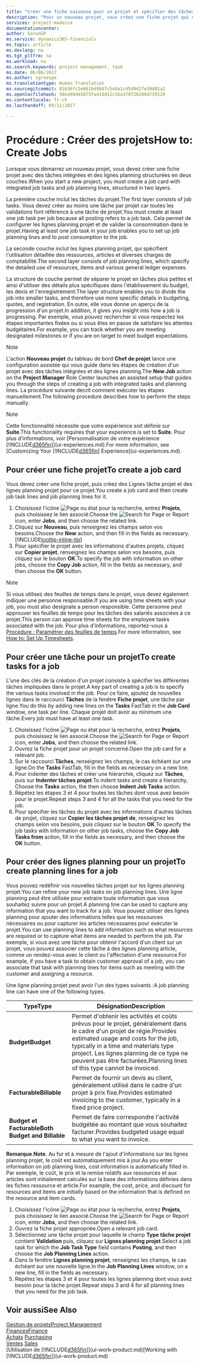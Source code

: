 ```yaml
---
title: "Créer une fiche suiveuse pour un projet et spécifier des tâches| Microsoft Docs"
description: "Pour un nouveau projet, vous créez une fiche projet qui contient les tâches projet et les lignes planning, pour vous aider à gérer la progression et les budgets."
services: project-madeira
documentationcenter: 
author: SorenGP
ms.service: dynamics365-financials
ms.topic: article
ms.devlang: na
ms.tgt_pltfrm: na
ms.workload: na
ms.search.keywords: project management, task
ms.date: 06/06/2017
ms.author: sgroespe
ms.translationtype: Human Translation
ms.sourcegitcommit: 81636fc2e661bd9b07c54da1cd5d0d27e30d01a2
ms.openlocfilehash: 50ea98d45875fa418d12c5ba378f26208d739126
ms.contentlocale: fr-ch
ms.lasthandoff: 09/11/2017

---
```

# <a name="how-to-create-jobs"></a><span data-ttu-id="7a7a4-103">Procédure : Créer des projets</span><span class="sxs-lookup"><span data-stu-id="7a7a4-103">How to: Create Jobs</span></span>
<span data-ttu-id="7a7a4-104">Lorsque vous démarrez un nouveau projet, vous devez créer une fiche projet avec des tâches intégrées et des lignes planning structurées en deux couches.</span><span class="sxs-lookup"><span data-stu-id="7a7a4-104">When you start a new project, you must create a job card with integrated job tasks and job planning lines, structured in two layers.</span></span>  

<span data-ttu-id="7a7a4-105">La première couche inclut les tâches du projet.</span><span class="sxs-lookup"><span data-stu-id="7a7a4-105">The first layer consists of job tasks.</span></span> <span data-ttu-id="7a7a4-106">Vous devez créer au moins une tâche par projet car toutes les validations font référence à une tâche de projet.</span><span class="sxs-lookup"><span data-stu-id="7a7a4-106">You must create at least one job task per job because all posting refers to a job task.</span></span> <span data-ttu-id="7a7a4-107">Cela permet de configurer les lignes planning projet et de valider la consommation dans le projet.</span><span class="sxs-lookup"><span data-stu-id="7a7a4-107">Having at least one job task in your job enables you to set up job planning lines and to post consumption to the job.</span></span>

<span data-ttu-id="7a7a4-108">La seconde couche inclut les lignes planning projet, qui spécifient l'utilisation détaillée des ressources, articles et diverses charges de comptabilité.</span><span class="sxs-lookup"><span data-stu-id="7a7a4-108">The second layer consists of job planning lines, which specify the detailed use of resources, items and various general ledger expenses.</span></span>

<span data-ttu-id="7a7a4-109">La structure de couche permet de séparer le projet en tâches plus petites et ainsi d'utiliser des détails plus spécifiques dans l'établissement du budget, les devis et l'enregistrement.</span><span class="sxs-lookup"><span data-stu-id="7a7a4-109">The layer structure enables you to divide the job into smaller tasks, and therefore use more specific details in budgeting, quotes, and registration.</span></span> <span data-ttu-id="7a7a4-110">En outre, elle vous donne un aperçu de la progression d'un projet.</span><span class="sxs-lookup"><span data-stu-id="7a7a4-110">In addition, it gives you insight into how a job is progressing.</span></span> <span data-ttu-id="7a7a4-111">Par exemple, vous pouvez rechercher si vous respectez les étapes importantes fixées ou si vous êtes en passe de satisfaire les attentes budgétaires.</span><span class="sxs-lookup"><span data-stu-id="7a7a4-111">For example, you can track whether you are meeting designated milestones or if you are on target to meet budget expectations.</span></span>

> [!NOTE]  
>   <span data-ttu-id="7a7a4-112">L'action **Nouveau projet** du tableau de bord **Chef de projet** lance une configuration assistée qui vous guide dans les étapes de création d'un projet avec des tâches intégrées et des lignes planning.</span><span class="sxs-lookup"><span data-stu-id="7a7a4-112">The **New Job** action on the **Project Manager** Role Center launches an assisted setup that guides you through the steps of creating a job with integrated tasks and planning lines.</span></span> <span data-ttu-id="7a7a4-113">La procédure suivante décrit comment exécuter les étapes manuellement.</span><span class="sxs-lookup"><span data-stu-id="7a7a4-113">The following procedure describes how to perform the steps manually.</span></span>

> [!NOTE]  
>   <span data-ttu-id="7a7a4-114">Cette fonctionnalité nécessite que votre expérience soit définie sur **Suite**.</span><span class="sxs-lookup"><span data-stu-id="7a7a4-114">This functionality requires that your experience is set to **Suite**.</span></span> <span data-ttu-id="7a7a4-115">Pour plus d'informations, voir [Personnalisation de votre expérience [!INCLUDE[d365fin](includes/d365fin_md.md)]](ui-experiences.md).</span><span class="sxs-lookup"><span data-stu-id="7a7a4-115">For more information, see [Customizing Your [!INCLUDE[d365fin](includes/d365fin_md.md)] Experience](ui-experiences.md).</span></span>

## <a name="to-create-a-job-card"></a><span data-ttu-id="7a7a4-116">Pour créer une fiche projet</span><span class="sxs-lookup"><span data-stu-id="7a7a4-116">To create a job card</span></span>
<span data-ttu-id="7a7a4-117">Vous devez créer une fiche projet, puis créez des Lignes tâche projet et des lignes planning projet pour ce projet.</span><span class="sxs-lookup"><span data-stu-id="7a7a4-117">You create a job card and then create job task lines and job planning lines for it.</span></span>

1. <span data-ttu-id="7a7a4-118">Choisissez l'icône ![Page ou état pour la recherche](media/ui-search/search_small.png "icône Page ou état pour la recherche"), entrez **Projets**, puis choisissez le lien associé.</span><span class="sxs-lookup"><span data-stu-id="7a7a4-118">Choose the ![Search for Page or Report](media/ui-search/search_small.png "Search for Page or Report icon") icon, enter **Jobs**, and then choose the related link.</span></span>  
2. <span data-ttu-id="7a7a4-119">Cliquez sur **Nouveau**, puis renseignez les champs selon vos besoins.</span><span class="sxs-lookup"><span data-stu-id="7a7a4-119">Choose the **New** action, and then fill in the fields as necessary.</span></span> [!INCLUDE[tooltip-inline-tip](includes/tooltip-inline-tip_md.md)]
3. <span data-ttu-id="7a7a4-120">Pour spécifier le projet avec les informations d'autres projets, cliquez sur **Copier projet**, renseignez les champs selon vos besoins, puis cliquez sur le bouton **OK**.</span><span class="sxs-lookup"><span data-stu-id="7a7a4-120">To specify the job with information on other jobs, choose the **Copy Job** action, fill in the fields as necessary, and then choose the **OK** button.</span></span>

> [!NOTE]  
>   <span data-ttu-id="7a7a4-121">Si vous utilisez des feuilles de temps dans le projet, vous devez également indiquer une personne responsable.</span><span class="sxs-lookup"><span data-stu-id="7a7a4-121">If you are using time sheets with your job, you must also designate a person responsible.</span></span> <span data-ttu-id="7a7a4-122">Cette personne peut approuver les feuilles de temps pour les tâches des salariés associées à ce projet.</span><span class="sxs-lookup"><span data-stu-id="7a7a4-122">This person can approve time sheets for the employee tasks associated with the job.</span></span> <span data-ttu-id="7a7a4-123">Pour plus d'informations, reportez-vous à [Procédure : Paramétrer des feuilles de temps](projects-how-setup-time-sheets.md).</span><span class="sxs-lookup"><span data-stu-id="7a7a4-123">For more information, see [How to: Set Up Timesheets](projects-how-setup-time-sheets.md).</span></span>

## <a name="to-create-tasks-for-a-job"></a><span data-ttu-id="7a7a4-124">Pour créer une tâche pour un projet</span><span class="sxs-lookup"><span data-stu-id="7a7a4-124">To create tasks for a job</span></span>
<span data-ttu-id="7a7a4-125">L'une des clés de la création d'un projet consiste à spécifier les différentes tâches impliquées dans le projet.</span><span class="sxs-lookup"><span data-stu-id="7a7a4-125">A key part of creating a job is to specify the various tasks involved in the job.</span></span> <span data-ttu-id="7a7a4-126">Pour ce faire, ajoutez de nouvelles lignes dans le raccourci **Tâches** de la fenêtre **Fiche projet**, une tâche par ligne.</span><span class="sxs-lookup"><span data-stu-id="7a7a4-126">You do this by adding new lines on the **Tasks** FastTab in the **Job Card** window, one task per line.</span></span> <span data-ttu-id="7a7a4-127">Chaque projet doit avoir au minimum une tâche.</span><span class="sxs-lookup"><span data-stu-id="7a7a4-127">Every job must have at least one task.</span></span>

1. <span data-ttu-id="7a7a4-128">Choisissez l'icône ![Page ou état pour la recherche](media/ui-search/search_small.png "icône Page ou état pour la recherche"), entrez **Projets**, puis choisissez le lien associé.</span><span class="sxs-lookup"><span data-stu-id="7a7a4-128">Choose the ![Search for Page or Report](media/ui-search/search_small.png "Search for Page or Report icon") icon, enter **Jobs**, and then choose the related link.</span></span>
2. <span data-ttu-id="7a7a4-129">Ouvrez la fiche projet pour un projet concerné.</span><span class="sxs-lookup"><span data-stu-id="7a7a4-129">Open the job card for a relevant job.</span></span>
3. <span data-ttu-id="7a7a4-130">Sur le raccourci **Tâches**, renseignez les champs, le cas échéant sur une ligne.</span><span class="sxs-lookup"><span data-stu-id="7a7a4-130">On the **Tasks** FastTab, fill in the fields as necessary on a new line.</span></span>
4. <span data-ttu-id="7a7a4-131">Pour indenter des tâches et créer une hiérarchie, cliquez sur **Tâches**, puis sur **Indenter tâches projet**.</span><span class="sxs-lookup"><span data-stu-id="7a7a4-131">To indent tasks and create a hierarchy, Choose the **Tasks** action, the then choose **Indent Job Tasks** action.</span></span>
5. <span data-ttu-id="7a7a4-132">Répétez les étapes 3 et 4 pour toutes les tâches dont vous avez besoin pour le projet.</span><span class="sxs-lookup"><span data-stu-id="7a7a4-132">Repeat steps 3 and 4 for all the tasks that you need for the job.</span></span>
6. <span data-ttu-id="7a7a4-133">Pour spécifier les tâches du projet avec les informations d'autres tâches de projet, cliquez sur **Copier les tâches projet de**, renseignez les champs selon vos besoins, puis cliquez sur le bouton **OK**.</span><span class="sxs-lookup"><span data-stu-id="7a7a4-133">To specify the job tasks with information on other job tasks, choose the **Copy Job Tasks from** action, fill in the fields as necessary, and then choose the **OK** button.</span></span>

## <a name="to-create-planning-lines-for-a-job"></a><span data-ttu-id="7a7a4-134">Pour créer des lignes planning pour un projet</span><span class="sxs-lookup"><span data-stu-id="7a7a4-134">To create planning lines for a job</span></span>
<span data-ttu-id="7a7a4-135">Vous pouvez redéfinir vos nouvelles tâches projet sur les lignes planning projet.</span><span class="sxs-lookup"><span data-stu-id="7a7a4-135">You can refine your new job tasks on job planning lines.</span></span> <span data-ttu-id="7a7a4-136">Une ligne planning peut être utilisée pour extraire toute information que vous souhaitez suivre pour un projet.</span><span class="sxs-lookup"><span data-stu-id="7a7a4-136">A planning line can be used to capture any information that you want to track for a job.</span></span> <span data-ttu-id="7a7a4-137">Vous pouvez utiliser des lignes planning pour ajouter des informations telles que les ressources nécessaires ou pour capturer les articles nécessaires pour exécuter le projet.</span><span class="sxs-lookup"><span data-stu-id="7a7a4-137">You can use planning lines to add information such as what resources are required or to capture what items are needed to perform the job.</span></span> <span data-ttu-id="7a7a4-138">Par exemple, si vous avez une tâche pour obtenir l'accord d'un client sur un projet, vous pouvez associer cette tâche à des lignes planning article, comme un rendez-vous avec le client ou l'affectation d'une ressource.</span><span class="sxs-lookup"><span data-stu-id="7a7a4-138">For example, if you have a task to obtain customer approval of a job, you can associate that task with planning lines for items such as meeting with the customer and assigning a resource.</span></span>  

<span data-ttu-id="7a7a4-139">Une ligne planning projet peut avoir l'un des types suivants :</span><span class="sxs-lookup"><span data-stu-id="7a7a4-139">A job planning line can have one of the following types.</span></span>  

| <span data-ttu-id="7a7a4-140">Type</span><span class="sxs-lookup"><span data-stu-id="7a7a4-140">Type</span></span> | <span data-ttu-id="7a7a4-141">Désignation</span><span class="sxs-lookup"><span data-stu-id="7a7a4-141">Description</span></span> |
| --- | --- |
| <span data-ttu-id="7a7a4-142">**Budget**</span><span class="sxs-lookup"><span data-stu-id="7a7a4-142">**Budget**</span></span> |<span data-ttu-id="7a7a4-143">Permet d'obtenir les activités et coûts prévus pour le projet, généralement dans le cadre d'un projet de régie.</span><span class="sxs-lookup"><span data-stu-id="7a7a4-143">Provides estimated usage and costs for the job, typically in a time and materials type project.</span></span> <span data-ttu-id="7a7a4-144">Les lignes planning de ce type ne peuvent pas être facturées.</span><span class="sxs-lookup"><span data-stu-id="7a7a4-144">Planning lines of this type cannot be invoiced.</span></span> |
| <span data-ttu-id="7a7a4-145">**Facturable**</span><span class="sxs-lookup"><span data-stu-id="7a7a4-145">**Billable**</span></span> |<span data-ttu-id="7a7a4-146">Permet de fournir un devis au client, généralement utilisé dans le cadre d'un projet à prix fixe.</span><span class="sxs-lookup"><span data-stu-id="7a7a4-146">Provides estimated invoicing to the customer, typically in a fixed price project.</span></span> |
| <span data-ttu-id="7a7a4-147">**Budget et Facturable**</span><span class="sxs-lookup"><span data-stu-id="7a7a4-147">**Both Budget and Billable**</span></span> |<span data-ttu-id="7a7a4-148">Permet de faire correspondre l'activité budgétée au montant que vous souhaitez facturer.</span><span class="sxs-lookup"><span data-stu-id="7a7a4-148">Provides budgeted usage equal to what you want to invoice.</span></span> |

<span data-ttu-id="7a7a4-149">**Remarque**.</span><span class="sxs-lookup"><span data-stu-id="7a7a4-149">**Note**.</span></span> <span data-ttu-id="7a7a4-150">Au fur et à mesure de l'ajout d'informations sur les lignes planning projet, le coût est automatiquement mis à jour.</span><span class="sxs-lookup"><span data-stu-id="7a7a4-150">As you enter information on job planning lines, cost information is automatically filled in.</span></span> <span data-ttu-id="7a7a4-151">Par exemple, le coût, le prix et la remise relatifs aux ressources et aux articles sont initialement calculés sur la base des informations définies dans les fiches ressource et article.</span><span class="sxs-lookup"><span data-stu-id="7a7a4-151">For example, the cost, price, and discount for resources and items are initially based on the information that is defined on the resource and item cards.</span></span>

1. <span data-ttu-id="7a7a4-152">Choisissez l'icône ![Page ou état pour la recherche](media/ui-search/search_small.png "icône Page ou état pour la recherche"), entrez **Projets**, puis choisissez le lien associé.</span><span class="sxs-lookup"><span data-stu-id="7a7a4-152">Choose the ![Search for Page or Report](media/ui-search/search_small.png "Search for Page or Report icon") icon, enter **Jobs**, and then choose the related link.</span></span>
2. <span data-ttu-id="7a7a4-153">Ouvrez la fiche projet appropriée.</span><span class="sxs-lookup"><span data-stu-id="7a7a4-153">Open a relevant job card.</span></span>
3. <span data-ttu-id="7a7a4-154">Sélectionnez une tâche projet pour laquelle le champ **Type tâche projet** contient **Validation** puis, cliquez sur **Lignes planning projet**.</span><span class="sxs-lookup"><span data-stu-id="7a7a4-154">Select a job task for which the **Job Task Type** field contains **Posting**, and then choose the **Job Planning Lines** action.</span></span>  
4. <span data-ttu-id="7a7a4-155">Dans la fenêtre **Lignes planning projet**, renseignez les champs, le cas échéant sur une nouvelle ligne.</span><span class="sxs-lookup"><span data-stu-id="7a7a4-155">In the **Job Planning Lines** window, on a new line, fill in the fields as necessary.</span></span>
5. <span data-ttu-id="7a7a4-156">Répétez les étapes 3 et 4 pour toutes les lignes planning dont vous avez besoin pour la tâche projet.</span><span class="sxs-lookup"><span data-stu-id="7a7a4-156">Repeat steps 3 and 4 for all planning lines that you need for the job task.</span></span>

## <a name="see-also"></a><span data-ttu-id="7a7a4-157">Voir aussi</span><span class="sxs-lookup"><span data-stu-id="7a7a4-157">See Also</span></span>
[<span data-ttu-id="7a7a4-158">Gestion de projets</span><span class="sxs-lookup"><span data-stu-id="7a7a4-158">Project Management</span></span>](projects-manage-projects.md)  
[<span data-ttu-id="7a7a4-159">Finances</span><span class="sxs-lookup"><span data-stu-id="7a7a4-159">Finance</span></span>](finance.md)  
<span data-ttu-id="7a7a4-160">[Achats](purchasing-manage-purchasing.md)       </span><span class="sxs-lookup"><span data-stu-id="7a7a4-160">[Purchasing](purchasing-manage-purchasing.md)       </span></span>  
<span data-ttu-id="7a7a4-161">[Ventes](sales-manage-sales.md)    </span><span class="sxs-lookup"><span data-stu-id="7a7a4-161">[Sales](sales-manage-sales.md)    </span></span>  
<span data-ttu-id="7a7a4-162">[Utilisation de [!INCLUDE[d365fin](includes/d365fin_md.md)]](ui-work-product.md)</span><span class="sxs-lookup"><span data-stu-id="7a7a4-162">[Working with [!INCLUDE[d365fin](includes/d365fin_md.md)]](ui-work-product.md)</span></span>  

